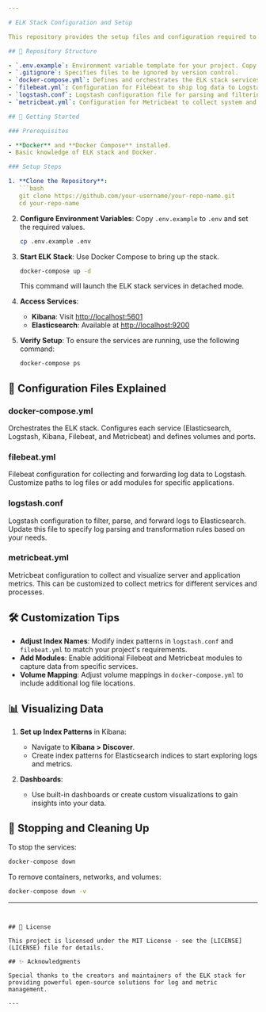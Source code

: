```yaml
---

# ELK Stack Configuration and Setup

This repository provides the setup files and configuration required to deploy an ELK (Elasticsearch, Logstash, and Kibana) stack using Docker. This setup is designed to efficiently aggregate, search, and visualize logs from different sources, helping monitor and troubleshoot application and server performance.

## 📂 Repository Structure

- `.env.example`: Environment variable template for your project. Copy this to `.env` and set values as needed.
- `.gitignore`: Specifies files to be ignored by version control.
- `docker-compose.yml`: Defines and orchestrates the ELK stack services.
- `filebeat.yml`: Configuration for Filebeat to ship log data to Logstash.
- `logstash.conf`: Logstash configuration file for parsing and filtering logs.
- `metricbeat.yml`: Configuration for Metricbeat to collect system and service metrics.

## 🚀 Getting Started

### Prerequisites

- **Docker** and **Docker Compose** installed.
- Basic knowledge of ELK stack and Docker.

### Setup Steps

1. **Clone the Repository**:
   ```bash
   git clone https://github.com/your-username/your-repo-name.git
   cd your-repo-name
   ```

2. **Configure Environment Variables**:
   Copy `.env.example` to `.env` and set the required values.
   ```bash
   cp .env.example .env
   ```

3. **Start ELK Stack**:
   Use Docker Compose to bring up the stack.
   ```bash
   docker-compose up -d
   ```

   This command will launch the ELK stack services in detached mode.

4. **Access Services**:
   - **Kibana**: Visit [http://localhost:5601](http://localhost:5601)
   - **Elasticsearch**: Available at [http://localhost:9200](http://localhost:9200)

5. **Verify Setup**:
   To ensure the services are running, use the following command:
   ```bash
   docker-compose ps
   ```

## 📘 Configuration Files Explained

### docker-compose.yml

Orchestrates the ELK stack. Configures each service (Elasticsearch, Logstash, Kibana, Filebeat, and Metricbeat) and defines volumes and ports.

### filebeat.yml

Filebeat configuration for collecting and forwarding log data to Logstash. Customize paths to log files or add modules for specific applications.

### logstash.conf

Logstash configuration to filter, parse, and forward logs to Elasticsearch. Update this file to specify log parsing and transformation rules based on your needs.

### metricbeat.yml

Metricbeat configuration to collect and visualize server and application metrics. This can be customized to collect metrics for different services and processes.

## 🛠️ Customization Tips

- **Adjust Index Names**: Modify index patterns in `logstash.conf` and `filebeat.yml` to match your project's requirements.
- **Add Modules**: Enable additional Filebeat and Metricbeat modules to capture data from specific services.
- **Volume Mapping**: Adjust volume mappings in `docker-compose.yml` to include additional log file locations.

## 📊 Visualizing Data

1. **Set up Index Patterns** in Kibana:
   - Navigate to **Kibana > Discover**.
   - Create index patterns for Elasticsearch indices to start exploring logs and metrics.

2. **Dashboards**:
   - Use built-in dashboards or create custom visualizations to gain insights into your data.

## 🧹 Stopping and Cleaning Up

To stop the services:
```bash
docker-compose down
```

To remove containers, networks, and volumes:
```bash
docker-compose down -v
```

---
```


## 📜 License

This project is licensed under the MIT License - see the [LICENSE](LICENSE) file for details.

## ✨ Acknowledgments

Special thanks to the creators and maintainers of the ELK stack for providing powerful open-source solutions for log and metric management.

---
